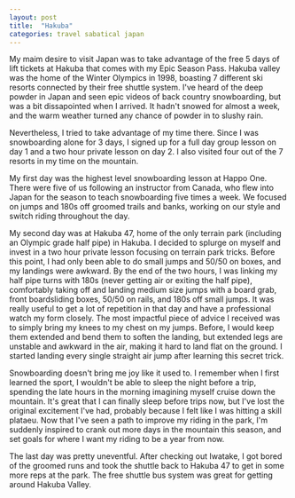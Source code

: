 ```yaml
---
layout: post
title:  "Hakuba"
categories: travel sabatical japan
---
```


My maim desire to visit Japan was to take advantage of the free 5 days of lift tickets at Hakuba that comes with my Epic Season Pass. Hakuba valley was the home of the Winter Olympics in 1998, boasting 7 different ski resorts connected by their free shuttle system. I've heard of the deep powder in Japan and seen epic videos of back country snowboarding, but was a bit dissapointed when I arrived. It hadn't snowed for almost a week, and the warm weather turned any chance of powder in to slushy rain.

Nevertheless, I tried to take advantage of my time there. Since I was snowboarding alone for 3 days, I signed up for a full day group lesson on day 1 and a two hour private lesson on day 2. I also visited four out of the 7 resorts in my time on the mountain.

My first day was the highest level snowboarding lesson at Happo One. There were five of us following an instructor from Canada, who flew into Japan for the season to teach snowboarding five times a week. We focused on jumps and 180s off groomed trails and banks, working on our style and switch riding throughout the day.

My second day was at Hakuba 47, home of the only terrain park (including an Olympic grade half pipe) in Hakuba. I decided to splurge on myself and invest in a two hour private lesson focusing on terrain park tricks. Before this point, I had only been able to do small jumps and 50/50 on boxes, and my landings were awkward. By the end of the two hours, I was linking my half pipe turns with 180s (never getting air or exiting the half pipe), comfortably taking off and landing medium size jumps with a board grab, front boardsliding boxes, 50/50 on rails, and 180s off small jumps. It was really useful to get a lot of repetition in that day and have a professional watch my form closely. The most impactful piece of advice I received was to simply bring my knees to my chest on my jumps. Before, I would keep them extended and bend them to soften the landing, but extended legs are unstable and awkward in the air, making it hard to land flat on the ground. I started landing every single straight air jump after learning this secret trick.

Snowboarding doesn't bring me joy like it used to. I remember when I first learned the sport, I wouldn't be able to sleep the night before a trip, spending the late hours in the morning imagining myself cruise down the mountain. It's great that I can finally sleep before trips now, but I've lost the original excitement I've had, probably because I felt like I was hitting a skill plataeu. Now that I've seen a path to improve my riding in the park, I'm suddenly inspired to crank out more days in the mountain this season, and set goals for where I want my riding to be a year from now.

The last day was pretty uneventful. After checking out Iwatake, I got bored of the groomed runs and took the shuttle back to Hakuba 47 to get in some more reps at the park. The free shuttle bus system was great for getting around Hakuba Valley.
